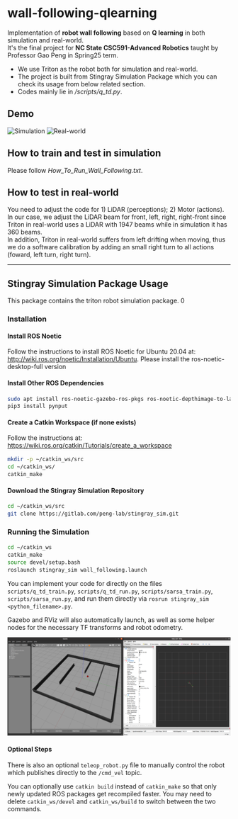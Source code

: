# wall-following-qlearning
Implementation of **robot wall following** based on **Q learning** in both simulation and real-world.   
It's the final project for **NC State CSC591-Advanced Robotics** taught by Professor Gao Peng in Spring25 term.
* We use Triton as the robot both for simulation and real-world.  
* The project is built from Stingray Simulation Package which you can check its usage from below related section.
* Codes mainly lie in */scripts/q_td.py*.

## Demo
![Simulation](docs/img/simulation_demo.gif)
![Real-world](docs/img/real_world_demo.gif)

## How to train and test in simulation
Please follow *How_To_Run_Wall_Following.txt*.

## How to test in real-world
You need to adjust the code for 1) LiDAR (perceptions); 2) Motor (actions).    
In our case, we adjust the LiDAR beam for front, left, right, right-front since Triton in real-world uses a LiDAR with 1947 beams while in simulation it has 360 beams.   
In addition, Triton in real-world suffers from left drifting when moving, thus we do a software calibration by adding an small right turn to all actions (foward, left turn, right turn).

----------

## Stingray Simulation Package Usage
This package contains the triton robot simulation package. 
0
### Installation

#### Install ROS Noetic
Follow the instructions to install ROS Noetic for Ubuntu 20.04 at: http://wiki.ros.org/noetic/Installation/Ubuntu. Please install the ros-noetic-desktop-full version

#### Install Other ROS Dependencies
```bash
sudo apt install ros-noetic-gazebo-ros-pkgs ros-noetic-depthimage-to-laserscan ros-noetic-gmapping python3-catkin-tools python3-pip
pip3 install pynput
```

#### Create a Catkin Workspace (if none exists)
Follow the instructions at: https://wiki.ros.org/catkin/Tutorials/create_a_workspace

```bash
mkdir -p ~/catkin_ws/src
cd ~/catkin_ws/
catkin_make
```

#### Download the Stingray Simulation Repository
```bash
cd ~/catkin_ws/src
git clone https://gitlab.com/peng-lab/stingray_sim.git
```

### Running the Simulation

```bash
cd ~/catkin_ws
catkin_make
source devel/setup.bash
roslaunch stingray_sim wall_following.launch
```

You can implement your code for directly on the files `scripts/q_td_train.py`, `scripts/q_td_run.py`, `scripts/sarsa_train.py`, `scripts/sarsa_run.py`, and run them directly via `rosrun stingray_sim <python_filename>.py`. 

Gazebo and RViz will also automatically launch, as well as some helper nodes for the necessary TF transforms and robot odometry. 

![Screenshot](docs/img/screenshot.png)

#### Optional Steps

There is also an optional `teleop_robot.py` file to manually control the robot which publishes directly to the `/cmd_vel` topic. 

You can optionally use `catkin build` instead of `catkin_make` so that only newly updated ROS packages get recompiled faster. You may need to delete `catkin_ws/devel` and `catkin_ws/build` to switch between the two commands. 


